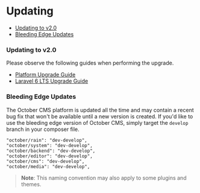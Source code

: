 # Updating

- [Updating to v2.0](#upgrade-v2-0)
- [Bleeding Edge Updates](#edge-updates)

<a name="upgrade-v2-0"></a>
### Updating to v2.0

Please observe the following guides when performing the upgrade.

- [Platform Upgrade Guide](https://octobercms.com/support/article/rn-13)
- [Laravel 6 LTS Upgrade Guide](https://octobercms.com/support/article/rn-11)

<a name="edge-updates"></a>
### Bleeding Edge Updates

The October CMS platform is updated all the time and may contain a recent bug fix that won't be available until a new version is created. If you'd like to use the bleeding edge version of October CMS, simply target the `develop` branch in your composer file.

    "october/rain": "dev-develop",
    "october/system": "dev-develop",
    "october/backend": "dev-develop",
    "october/editor": "dev-develop",
    "october/cms": "dev-develop",
    "october/media": "dev-develop",

> **Note**: This naming convention may also apply to some plugins and themes.
